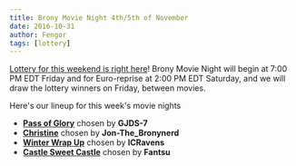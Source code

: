 ```yaml
---
title: Brony Movie Night 4th/5th of November
date: 2016-10-31
author: Fengor
tags: [lottery]
---
```

[Lottery for this weekend is right here][lotto]! Brony Movie Night will begin at 7:00 PM EDT Friday and for Euro-reprise at 2:00 PM EDT Saturday, and we will draw the lottery winners on Friday, between movies. 

Here's our lineup for this week's movie nights

 - **[Pass of Glory][m1]** chosen by **GJDS-7**
 - **[Christine][m2]** chosen by **Jon-The_Bronynerd**
 - **[Winter Wrap Up][p1]** chosen by **ICRavens**
 - **[Castle Sweet Castle][p2]** chosen by **Fantsu**
  
[m1]: http://i.imgur.com/OyOPKyl.png
[m2]: http://www.imdb.com/title/tt0085333/
[p1]: http://www.imdb.com/title/tt1832718/
[p2]: http://www.imdb.com/title/tt4468862/
[lotto]: https://bronystate.typeform.com/to/jJT43s
